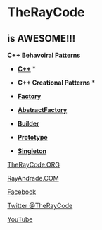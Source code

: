 # TheRayCode
## is AWESOME!!!

**C++ Behavoiral Patterns**

* **[C++](../README.md)** * 

* **C++ Creational Patterns** *

 * **[Factory](./Factory/README.md)**
 * **[AbstractFactory](./AbstractFactory/README.md)**
 * **[Builder](./Builder/README.md)**
 * **[Prototype](./Prototype/README.md)**
 * **[Singleton](./Singleton/README.md)**

[TheRayCode.ORG](https://www.TheRayCode.org)

[RayAndrade.COM](https://www.RayAndrade.com)


[Facebook](https://www.facebook.com/TheRayCode/)

[Twitter @TheRayCode](https://www.twitter.com/TheRayCode/)

[YouTube](https://www.youtube.com/AndradeRay/)

